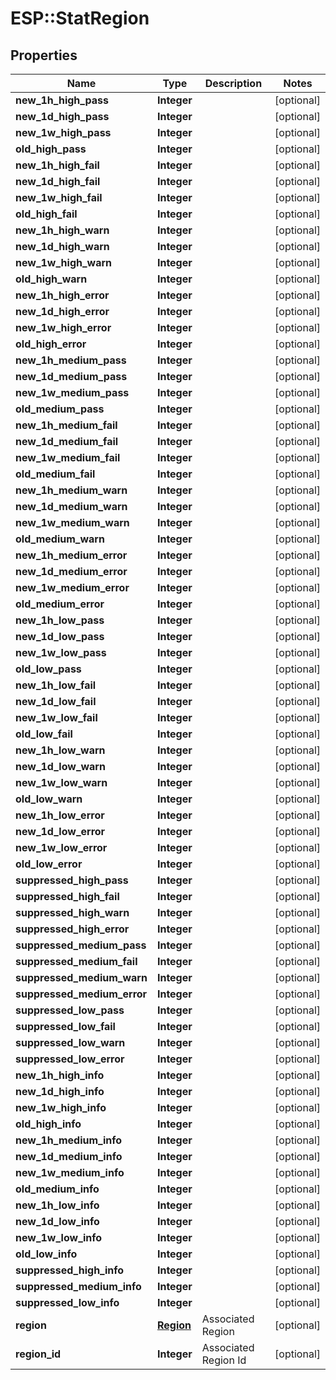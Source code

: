 # ESP::StatRegion

## Properties
Name | Type | Description | Notes
------------ | ------------- | ------------- | -------------
**new_1h_high_pass** | **Integer** |  | [optional] 
**new_1d_high_pass** | **Integer** |  | [optional] 
**new_1w_high_pass** | **Integer** |  | [optional] 
**old_high_pass** | **Integer** |  | [optional] 
**new_1h_high_fail** | **Integer** |  | [optional] 
**new_1d_high_fail** | **Integer** |  | [optional] 
**new_1w_high_fail** | **Integer** |  | [optional] 
**old_high_fail** | **Integer** |  | [optional] 
**new_1h_high_warn** | **Integer** |  | [optional] 
**new_1d_high_warn** | **Integer** |  | [optional] 
**new_1w_high_warn** | **Integer** |  | [optional] 
**old_high_warn** | **Integer** |  | [optional] 
**new_1h_high_error** | **Integer** |  | [optional] 
**new_1d_high_error** | **Integer** |  | [optional] 
**new_1w_high_error** | **Integer** |  | [optional] 
**old_high_error** | **Integer** |  | [optional] 
**new_1h_medium_pass** | **Integer** |  | [optional] 
**new_1d_medium_pass** | **Integer** |  | [optional] 
**new_1w_medium_pass** | **Integer** |  | [optional] 
**old_medium_pass** | **Integer** |  | [optional] 
**new_1h_medium_fail** | **Integer** |  | [optional] 
**new_1d_medium_fail** | **Integer** |  | [optional] 
**new_1w_medium_fail** | **Integer** |  | [optional] 
**old_medium_fail** | **Integer** |  | [optional] 
**new_1h_medium_warn** | **Integer** |  | [optional] 
**new_1d_medium_warn** | **Integer** |  | [optional] 
**new_1w_medium_warn** | **Integer** |  | [optional] 
**old_medium_warn** | **Integer** |  | [optional] 
**new_1h_medium_error** | **Integer** |  | [optional] 
**new_1d_medium_error** | **Integer** |  | [optional] 
**new_1w_medium_error** | **Integer** |  | [optional] 
**old_medium_error** | **Integer** |  | [optional] 
**new_1h_low_pass** | **Integer** |  | [optional] 
**new_1d_low_pass** | **Integer** |  | [optional] 
**new_1w_low_pass** | **Integer** |  | [optional] 
**old_low_pass** | **Integer** |  | [optional] 
**new_1h_low_fail** | **Integer** |  | [optional] 
**new_1d_low_fail** | **Integer** |  | [optional] 
**new_1w_low_fail** | **Integer** |  | [optional] 
**old_low_fail** | **Integer** |  | [optional] 
**new_1h_low_warn** | **Integer** |  | [optional] 
**new_1d_low_warn** | **Integer** |  | [optional] 
**new_1w_low_warn** | **Integer** |  | [optional] 
**old_low_warn** | **Integer** |  | [optional] 
**new_1h_low_error** | **Integer** |  | [optional] 
**new_1d_low_error** | **Integer** |  | [optional] 
**new_1w_low_error** | **Integer** |  | [optional] 
**old_low_error** | **Integer** |  | [optional] 
**suppressed_high_pass** | **Integer** |  | [optional] 
**suppressed_high_fail** | **Integer** |  | [optional] 
**suppressed_high_warn** | **Integer** |  | [optional] 
**suppressed_high_error** | **Integer** |  | [optional] 
**suppressed_medium_pass** | **Integer** |  | [optional] 
**suppressed_medium_fail** | **Integer** |  | [optional] 
**suppressed_medium_warn** | **Integer** |  | [optional] 
**suppressed_medium_error** | **Integer** |  | [optional] 
**suppressed_low_pass** | **Integer** |  | [optional] 
**suppressed_low_fail** | **Integer** |  | [optional] 
**suppressed_low_warn** | **Integer** |  | [optional] 
**suppressed_low_error** | **Integer** |  | [optional] 
**new_1h_high_info** | **Integer** |  | [optional] 
**new_1d_high_info** | **Integer** |  | [optional] 
**new_1w_high_info** | **Integer** |  | [optional] 
**old_high_info** | **Integer** |  | [optional] 
**new_1h_medium_info** | **Integer** |  | [optional] 
**new_1d_medium_info** | **Integer** |  | [optional] 
**new_1w_medium_info** | **Integer** |  | [optional] 
**old_medium_info** | **Integer** |  | [optional] 
**new_1h_low_info** | **Integer** |  | [optional] 
**new_1d_low_info** | **Integer** |  | [optional] 
**new_1w_low_info** | **Integer** |  | [optional] 
**old_low_info** | **Integer** |  | [optional] 
**suppressed_high_info** | **Integer** |  | [optional] 
**suppressed_medium_info** | **Integer** |  | [optional] 
**suppressed_low_info** | **Integer** |  | [optional] 
**region** | [**Region**](Region.md) | Associated Region | [optional] 
**region_id** | **Integer** | Associated Region Id | [optional] 


